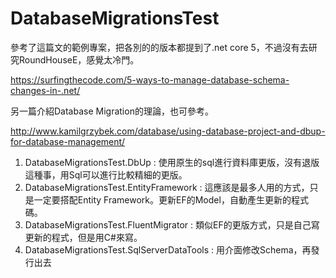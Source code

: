 # DatabaseMigrationsTest

參考了這篇文的範例專案，把各別的的版本都提到了.net core 5，不過沒有去研究RoundHouseE，感覺太冷門。

https://surfingthecode.com/5-ways-to-manage-database-schema-changes-in-.net/

另一篇介紹Database Migration的理論，也可參考。

http://www.kamilgrzybek.com/database/using-database-project-and-dbup-for-database-management/

1. DatabaseMigrationsTest.DbUp :
   使用原生的sql進行資料庫更版，沒有退版這種事，用Sql可以進行比較精細的更版。
2. DatabaseMigrationsTest.EntityFramework :
   這應該是最多人用的方式，只是一定要搭配Entity Framework。更新EF的Model，自動產生更新的程式碼。
3. DatabaseMigrationsTest.FluentMigrator :
   類似EF的更版方式，只是自己寫更新的程式，但是用C#來寫。
4. DatabaseMigrationsTest.SqlServerDataTools :
   用介面修改Schema，再發行出去
